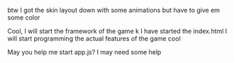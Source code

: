 btw I got the skin layout down with some animations
but have to give em some color

Cool, I will start the framework of the game
k
I have started the index.html
I will start programming the actual features of the game
cool

May you help me start app.js? I may need some help
